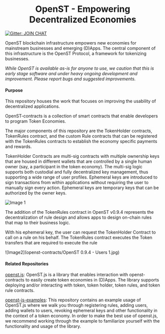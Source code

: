 <h1 align="center">OpenST - Empowering Decentralized Economies</h1>

[![Gitter: JOIN CHAT](https://img.shields.io/badge/gitter-JOIN%20CHAT-brightgreen.svg)](https://gitter.im/OpenSTFoundation/SimpleToken)

OpenST blockchain infrastructure empowers new economies for mainstream businesses and emerging (D)Apps. The central component of this infrastructure is the OpenST Protocol, a framework for tokenizing businesses.

_While OpenST is available as-is for anyone to use, we caution that this is early stage software and under heavy ongoing development and improvement. Please report bugs and suggested improvements._

#### Purpose

This repository houses the work that focuses on improving the usability of decentralized applications.

OpenST-contracts is a collection of smart contracts that enable developers to program Token Economies.
<br>

The major components of this repository are the TokenHolder contracts, TokenRules contract, and the custom Rule contracts that can be registered with the TokenRules contracts to establish the economy specific payments and rewards.
<br>

TokenHolder Contracts are multi-sig contracts with multiple ownership keys that are housed in different wallets that are controlled by a single human owner (say, a participant in the token economy). The multi-sig logic supports both custodial and fully decentralized key management, thus supporting a wide range of user profiles.
Ephemeral keys are introduced to sign transactions from within applications without requiring the user to manually sign every action. Ephemeral keys are temporary keys that can be authorized by the owner keys.

![Image 1](openst-contracts/OpenST_1.jpg)

The addition of the TokenRules contract in OpenST v0.9.4 represents the decentralization of rule design and allows apps to design on-chain rules that map to their business logic. 

With his ephemeral key, the user can request the TokenHolder Contract to call on a rule on his behalf. The TokenRules contract executes the Token transfers that are required to execute the rule 

![Image2](openst-contracts/OpenST 0.9.4 - Users 1.jpg)
      
#### Related Repositories

[openst.js](https://github.com/OpenSTFoundation/openst.js): OpenST.js is a library that enables interaction with openst-contracts to easily create token economies in (D)Apps. The library supports deploying and/or interacting with token, token holder, token rules, and token rule contracts.

[openst-js-examples](https://github.com/OpenSTFoundation/openst-js-examples): This repository contains an example usage of 
OpenST.js where we walk you through registering rules, adding users, adding wallets to users, revoking ephemeral keys and other functionality in the context of a token economy. In order to make the best use of openst.js, we recommend working through the example to familiarize yourself with the functionality and usage of the library.
